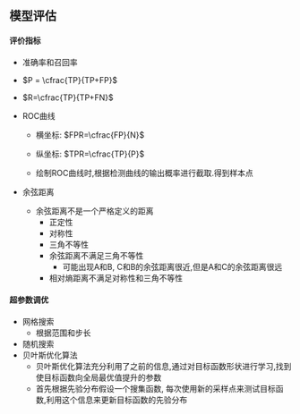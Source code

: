 ## 模型评估

#### 评价指标

-  准确率和召回率
  - $P = \cfrac{TP}{TP+FP}$
  - $R=\cfrac{TP}{TP+FN}$

- ROC曲线

  - 横坐标: $FPR=\cfrac{FP}{N}$
  - 纵坐标: $TPR=\cfrac{TP}{P}$

  - 绘制ROC曲线时,根据检测曲线的输出概率进行截取.得到样本点

- 余弦距离
  - 余弦距离不是一个严格定义的距离
    - 正定性
    - 对称性
    - 三角不等性
    - 余弦距离不满足三角不等性
      - 可能出现A和B, C和B的余弦距离很近,但是A和C的余弦距离很远
    - 相对熵距离不满足对称性和三角不等性

#### 超参数调优

- 网格搜索
  - 根据范围和步长
- 随机搜索
- 贝叶斯优化算法
  - 贝叶斯优化算法充分利用了之前的信息,通过对目标函数形状进行学习,找到使目标函数向全局最优值提升的参数
  - 首先根据先验分布假设一个搜集函数, 每次使用新的采样点来测试目标函数,利用这个信息来更新目标函数的先验分布
